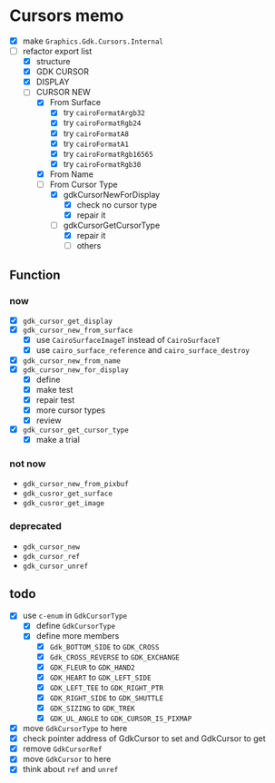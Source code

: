 Cursors memo
============

* [x] make `Graphics.Gdk.Cursors.Internal`
* [ ] refactor export list
	+ [x] structure
	+ [x] GDK CURSOR
	+ [x] DISPLAY
	+ [ ] CURSOR NEW
		- [x] From Surface
			* [x] try `cairoFormatArgb32`
			* [x] try `cairoFormatRgb24`
			* [x] try `cairoFormatA8`
			* [x] try `cairoFormatA1`
			* [x] try `cairoFormatRgb16565`
			* [x] try `cairoFormatRgb30`
		- [x] From Name
		- [ ] From Cursor Type
			* [x] gdkCursorNewForDisplay
				+ [x] check no cursor type
				+ [x] repair it
			* [ ] gdkCursorGetCursorType
				+ [x] repair it
				+ [ ] others

Function
--------

### now

* [x] `gdk_cursor_get_display`
* [x] `gdk_cursor_new_from_surface`
	+ [x] use `CairoSurfaceImageT` instead of `CairoSurfaceT`
	+ [x] use `cairo_surface_reference` and `cairo_surface_destroy`
* [x] `gdk_cursor_new_from_name`
* [x] `gdk_cursor_new_for_display`
	+ [x] define
	+ [x] make test
	+ [x] repair test
	+ [x] more cursor types
	+ [x] review
* [x] `gdk_cursor_get_cursor_type`
	+ [x] make a trial

### not now

* `gdk_cursor_new_from_pixbuf`
* `gdk_cusror_get_surface`
* `gdk_cusror_get_image`

### deprecated

* `gdk_cursor_new`
* `gdk_cursor_ref`
* `gdk_cursor_unref`

todo
----

* [x] use `c-enum` in `GdkCursorType`
	+ [x] define `GdkCursorType`
	+ [x] define more members
		- [x] `Gdk_BOTTOM_SIDE` to `GDK_CROSS`
		- [x] `Gdk_CROSS_REVERSE` to `GDK_EXCHANGE`
		- [x] `GDK_FLEUR` to `GDK_HAND2`
		- [x] `GDK_HEART` to `GDK_LEFT_SIDE`
		- [x] `GDK_LEFT_TEE` to `GDK_RIGHT_PTR`
		- [x] `GDK_RIGHT_SIDE` to `GDK_SHUTTLE`
		- [x] `GDK_SIZING` to `GDK_TREK`
		- [x] `GDK_UL_ANGLE` to `GDK_CURSOR_IS_PIXMAP`
* [x] move `GdkCursorType` to here
* [x] check pointer address of GdkCursor to set and GdkCursor to get
* [x] remove `GdkCursorRef`
* [x] move `GdkCursor` to here
* [x] think about `ref` and `unref`
